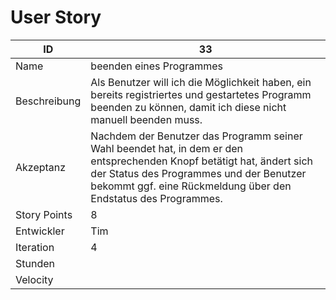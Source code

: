 # User Story

| ID         |33|
|-|-|
|Name        |beenden eines Programmes|
|Beschreibung|Als Benutzer will ich die Möglichkeit haben, ein bereits registriertes und gestartetes Programm beenden zu können, damit ich diese nicht manuell beenden muss.|
|Akzeptanz   |Nachdem der Benutzer das Programm seiner Wahl beendet hat, in dem er den entsprechenden Knopf betätigt hat, ändert sich der Status des Programmes und der Benutzer bekommt ggf. eine Rückmeldung über den Endstatus des Programmes.|
|Story Points|8|
|Entwickler  |Tim|
|Iteration   |4|
|Stunden     ||
|Velocity    ||
